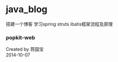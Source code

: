 java_blog
=========

搭建一个博客 学习spring struts ibatis框架流程及原理

### popkit-web
Created by 蒋国宝  
2014-10-07

